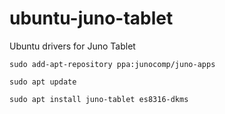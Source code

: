 # ubuntu-juno-tablet
Ubuntu drivers for Juno Tablet

```sudo add-apt-repository ppa:junocomp/juno-apps```

```sudo apt update```

```sudo apt install juno-tablet es8316-dkms```
